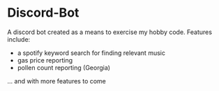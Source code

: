 # Discord-Bot

A discord bot created as a means to exercise my hobby code. Features include:
- a spotify keyword search for finding relevant music
- gas price reporting
- pollen count reporting (Georgia)

... and with more features to come
